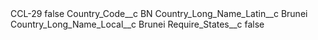 <?xml version="1.0" encoding="UTF-8"?>
<CustomMetadata xmlns="http://soap.sforce.com/2006/04/metadata" xmlns:xsi="http://www.w3.org/2001/XMLSchema-instance" xmlns:xsd="http://www.w3.org/2001/XMLSchema">
    <label>CCL-29</label>
    <protected>false</protected>
    <values>
        <field>Country_Code__c</field>
        <value xsi:type="xsd:string">BN</value>
    </values>
    <values>
        <field>Country_Long_Name_Latin__c</field>
        <value xsi:type="xsd:string">Brunei</value>
    </values>
    <values>
        <field>Country_Long_Name_Local__c</field>
        <value xsi:type="xsd:string">Brunei</value>
    </values>
    <values>
        <field>Require_States__c</field>
        <value xsi:type="xsd:boolean">false</value>
    </values>
</CustomMetadata>
